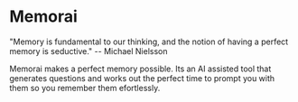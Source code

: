 # Memorai
"Memory is fundamental to our thinking, and the notion of having a perfect memory is seductive." -- Michael Nielsson

Memorai makes a perfect memory possible. Its an AI assisted tool that generates questions and works out the perfect time to prompt you with them so you remember them efortlessly.

